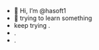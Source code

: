- 👋 Hi, I’m @hasoft1 
- 👀 trying to learn something 
- keep trying .
- .
- .

<!---
hasoft1/hasoft1 is a ✨ special ✨ repository because its `README.md` (this file) appears on your GitHub profile.
You can click the Preview link to take a look at your changes.
--->
